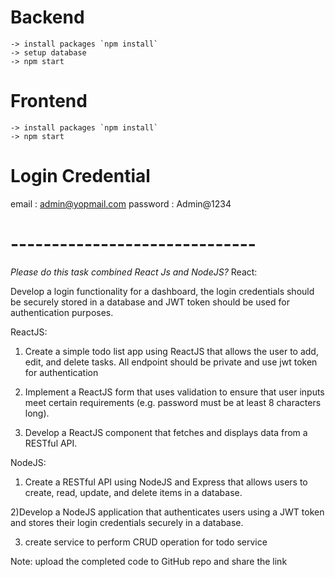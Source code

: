 # Backend
    -> install packages `npm install`
    -> setup database
    -> npm start

# Frontend
    -> install packages `npm install`
    -> npm start

# Login Credential
 email : admin@yopmail.com
 password : Admin@1234
# ------------------------------
*Please do this task combined React Js and NodeJS?*
React:

Develop a login functionality for a dashboard, 
the login credentials should be securely stored in a database and 
JWT token should be used for authentication purposes.

ReactJS:

1) Create a simple todo list app using ReactJS that allows the user to add, edit, and delete tasks. 
	All endpoint should be private and use jwt token for authentication
	
2) Implement a ReactJS form that uses validation to ensure that user inputs meet certain requirements 
	(e.g. password must be at least 8 characters long).
	
3) Develop a ReactJS component that fetches and displays data from a RESTful API.

NodeJS:
1) Create a RESTful API using NodeJS and Express that allows users to create, read, update, 
	and delete items in a database.
	
2)Develop a NodeJS application that authenticates users using a JWT token and stores their login credentials securely in a database.

3) create service to perform CRUD operation for todo service

Note: upload the completed code to GitHub repo and share the link